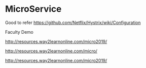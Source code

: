 # MicroService
Good to refer
https://github.com/Netflix/Hystrix/wiki/Configuration

Faculty Demo

http://resources.way2learnonline.com/micro2019/

http://resources.way2learnonline.com/micro/

http://resources.way2learnonline.com/micro2019/
